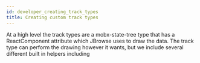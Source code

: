 ```yaml
---
id: developer_creating_track_types
title: Creating custom track types
---
```


At a high level the track types are a mobx-state-tree type that has a
ReactComponent attribute which JBrowse uses to draw the data. The track type
can perform the drawing however it wants, but we include several different
built in helpers including
